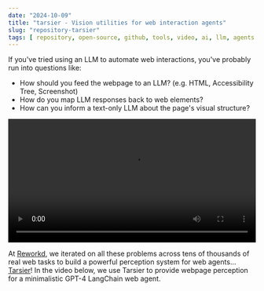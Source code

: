 ```yaml
---
date: "2024-10-09"
title: "tarsier - Vision utilities for web interaction agents"
slug: "repository-tarsier"
tags: [ repository, open-source, github, tools, video, ai, llm, agents ]
---
```




If you've tried using an LLM to automate web interactions, you've probably run into questions like:

* How should you feed the webpage to an LLM? (e.g. HTML, Accessibility Tree, Screenshot)
* How do you map LLM responses back to web elements?
* How can you inform a text-only LLM about the page's visual structure?

<video src="https://github.com/reworkd/tarsier/assets/50181239/af12beda-89b5-4add-b888-d780b353304b" width="100%" controls autoplay loop>Your browser does not support playing this video!</video>

At [Reworkd][2], we iterated on all these problems across tens of thousands of real web tasks to build a powerful perception system for web agents... [Tarsier][1]! In the video below, we use Tarsier to provide webpage perception for a minimalistic GPT-4 LangChain web agent.



   [1]: https://github.com/reworkd/tarsier
   [2]: https://www.reworkd.ai/
